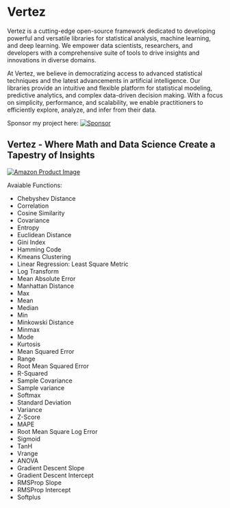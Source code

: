 # Vertez

Vertez is a cutting-edge open-source framework dedicated to developing powerful and versatile libraries for statistical analysis, machine learning, and deep learning. We empower data scientists, researchers, and developers with a comprehensive suite of tools to drive insights and innovations in diverse domains.

At Vertez, we believe in democratizing access to advanced statistical techniques and the latest advancements in artificial intelligence. Our libraries provide an intuitive and flexible platform for statistical modeling, predictive analytics, and complex data-driven decision making. With a focus on simplicity, performance, and scalability, we enable practitioners to efficiently explore, analyze, and infer from their data.

Sponsor my project here: [![Sponsor](https://img.shields.io/badge/Sponsor-Donate-blue.svg)](https://github.com/sponsors/ravinthiranpartheepan1407)

## Vertez - Where Math and Data Science Create a Tapestry of Insights
<a href="https://a.co/d/iVHsqgE">
  <img src="https://images.spr.so/cdn-cgi/imagedelivery/j42No7y-dcokJuNgXeA0ig/9d0bd39a-1afb-4c2c-8c99-0b56c03b7968/Amazon_Post/w=1920,quality=80" alt="Amazon Product Image">
</a>

Avaiable Functions:
-  Chebyshev Distance
-  Correlation
-  Cosine Similarity
-  Covariance
-  Entropy
-  Euclidean Distance
-  Gini Index
-  Hamming Code
-  Kmeans Clustering
-  Linear Regression: Least Square Metric
-  Log Transform
-  Mean Absolute Error
-  Manhattan Distance
-  Max
-  Mean
-  Median
-  Min
-  Minkowski Distance
-  Minmax
-  Mode
-  Kurtosis
-  Mean Squared Error
-  Range
-  Root Mean Squared Error
-  R-Squared
-  Sample Covariance
-  Sample variance
-  Softmax
-  Standard Deviation
-  Variance
-  Z-Score
-  MAPE
-  Root Mean Square Log Error
-  Sigmoid
-  TanH
-  Vrange
-  ANOVA
-  Gradient Descent Slope
-  Gradient Descent Intercept
-  RMSProp Slope
-  RMSProp Intercept
-  Softplus
